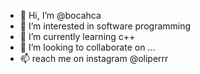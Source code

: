- 👋 Hi, I’m @bocahca
- 👀 I’m interested in software programming
- 🌱 I’m currently learning c++
- 💞️ I’m looking to collaborate on ...
- 📫 reach me on instagram @oliperrr

<!---
bocahca/bocahca is a ✨ special ✨ repository because its `README.md` (this file) appears on your GitHub profile.
You can click the Preview link to take a look at your changes.
--->
